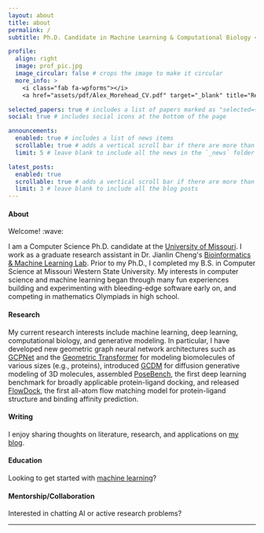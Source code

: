 ```yaml
---
layout: about
title: about
permalink: /
subtitle: Ph.D. Candidate in Machine Learning & Computational Biology <a target='_blank' rel='noopener noreferrer' href='https://missouri.edu/'>@Mizzou</a>

profile:
  align: right
  image: prof_pic.jpg
  image_circular: false # crops the image to make it circular
  more_info: >
    <i class="fab fa-wpforms"></i>
    <a href="assets/pdf/Alex_Morehead_CV.pdf" target="_blank" title="Resume/CV">Resume/CV</a>

selected_papers: true # includes a list of papers marked as "selected={true}"
social: true # includes social icons at the bottom of the page

announcements:
  enabled: true # includes a list of news items
  scrollable: true # adds a vertical scroll bar if there are more than 3 news items
  limit: 5 # leave blank to include all the news in the `_news` folder

latest_posts:
  enabled: true
  scrollable: true # adds a vertical scroll bar if there are more than 3 new posts items
  limit: 3 # leave blank to include all the blog posts
---
```


<h4 id="about">About</h4>
Welcome! :wave:<br>

I am a Computer Science Ph.D. candidate at the <a target='_blank' rel='noopener noreferrer' href='https://missouri.edu/'>University of Missouri</a>. I work as a graduate research assistant in Dr. Jianlin Cheng's <a target='_blank' rel='noopener noreferrer' href='http://calla.rnet.missouri.edu/cheng/'>Bioinformatics & Machine Learning Lab</a>. Prior to my Ph.D., I completed my B.S. in Computer Science at Missouri Western State University. My interests in computer science and machine learning began through many fun experiences building and experimenting with bleeding-edge software early on, and competing in mathematics Olympiads in high school.

<h4 id="about">Research</h4>
My current research interests include machine learning, deep learning, computational biology, and generative modeling. In particular, I have developed new geometric graph neural network architectures such as <a target='_blank' rel='noopener noreferrer' href='https://github.com/BioinfoMachineLearning/GCPNet'>GCPNet</a> and the <a target='_blank' rel='noopener noreferrer' href='https://github.com/BioinfoMachineLearning/DeepInteract'>Geometric Transformer</a> for modeling biomolecules of various sizes (e.g., proteins), introduced <a target='_blank' rel='noopener noreferrer' href='https://github.com/BioinfoMachineLearning/Bio-Diffusion'>GCDM</a> for diffusion generative modeling of 3D molecules, assembled <a target='_blank' rel='noopener noreferrer' href='https://github.com/BioinfoMachineLearning/PoseBench'>PoseBench</a>,  the first deep learning benchmark for broadly applicable protein-ligand docking, and released <a target='_blank' rel='noopener noreferrer' href='https://github.com/BioinfoMachineLearning/FlowDock'>FlowDock</a>, the first all-atom flow matching model for protein-ligand structure and binding affinity prediction.

<h4 id="about">Writing</h4>
I enjoy sharing thoughts on literature, research, and applications on <a target='_blank' rel='noopener noreferrer' href='https://amorehead.github.io/blog/'>my blog</a>.

<h4 id="about">Education</h4>
Looking to get started with <a target='_blank' rel='noopener noreferrer' href='https://github.com/amorehead/MLForEveryone'>machine learning</a>?

<h4 id="about">Mentorship/Collaboration</h4>
Interested in chatting AI or active research problems?

<!-- Google Calendar Appointment Scheduling begin -->
<link href="https://calendar.google.com/calendar/scheduling-button-script.css" rel="stylesheet">
<script src="https://calendar.google.com/calendar/scheduling-button-script.js" async></script>
<script>
(function() {
  var target = document.currentScript;
  window.addEventListener('load', function() {
    calendar.schedulingButton.load({
      url: 'https://calendar.google.com/calendar/appointments/schedules/AcZssZ3kEeqPHbHHKn5nI0LY3-jiBcGJ2xSYQU1Hj5OLAmYSSbqq4UJbtvxnbl7gNtIHPK0PmR1Fj-_K?gv=true',
      color: '#039BE5',
      label: 'Book an appointment',
      target,
    });
  });
})();
</script>
<!-- end Google Calendar Appointment Scheduling -->

<hr>